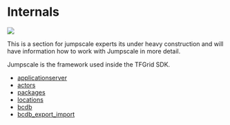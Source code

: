 # Internals

![](kangorou.png)

This is a section for jumpscale experts its under heavy construction and will have information how to work with Jumpscale in more detail.

Jumpscale is the framework used inside the TFGrid SDK.


- [applicationserver](applicationserver.md)
- [actors](actors.md)
- [packages](packages.md)
- [locations](locations.md)
- [bcdb](bcdb.md)
- [bcdb_export_import](bcdb_export_import.md)